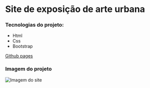 # Site de exposição de arte urbana

### Tecnologias do projeto:
* Html
* Css
* Bootstrap

[Github pages](https://marcondysbezerra.github.io/Art/) 

### Imagem do projeto

![Imagem do site](img/printProject.png)